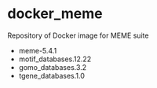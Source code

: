 # docker_meme

Repository of Docker image for MEME suite

- meme-5.4.1
- motif_databases.12.22
- gomo_databases.3.2
- tgene_databases.1.0
